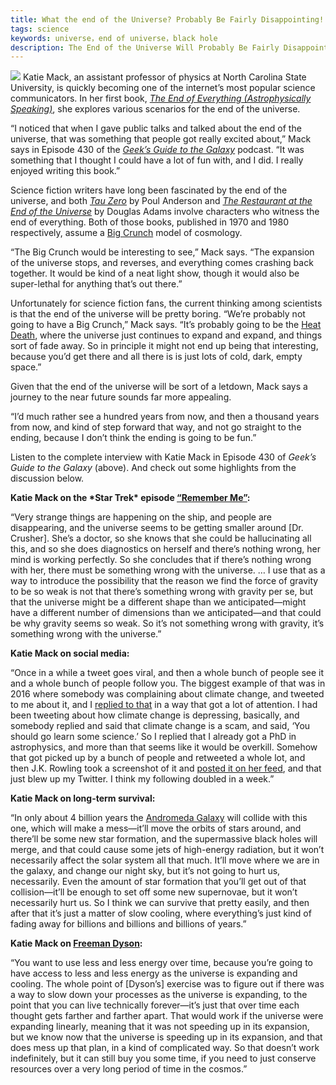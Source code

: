 ```yaml
---
title: What the end of the Universe? Probably Be Fairly Disappointing!
tags: science
keywords: universe，end of universe，black hole
description: The End of the Universe Will Probably Be Fairly Disappointing
---
```



![](https://s1.ax1x.com/2020/09/17/wW5A2T.jpg)
Katie Mack, an assistant professor of physics at North Carolina State University, is quickly becoming one of the internet’s most popular science communicators. In her first book, [*The End of Everything (Astrophysically Speaking)*](https://www.amazon.com/dp/198210354X/?tag=w050b-20), she explores various scenarios for the end of the universe.

“I noticed that when I gave public talks and talked about the end of the universe, that was something that people got really excited about,” Mack says in Episode 430 of the [*Geek’s Guide to the Galaxy*](http://www.geeksguideshow.com/) podcast. “It was something that I thought I could have a lot of fun with, and I did. I really enjoyed writing this book.”

Science fiction writers have long been fascinated by the end of the universe, and both [*Tau Zero*](https://en.wikipedia.org/wiki/Tau_Zero) by Poul Anderson and [*The Restaurant at the End of the Universe*](https://en.wikipedia.org/wiki/The_Restaurant_at_the_End_of_the_Universe) by Douglas Adams involve characters who witness the end of everything. Both of those books, published in 1970 and 1980 respectively, assume a [Big Crunch](https://en.wikipedia.org/wiki/Big_Crunch) model of cosmology.

“The Big Crunch would be interesting to see,” Mack says. “The expansion of the universe stops, and reverses, and everything comes crashing back together. It would be kind of a neat light show, though it would also be super-lethal for anything that’s out there.”

Unfortunately for science fiction fans, the current thinking among scientists is that the end of the universe will be pretty boring. “We’re probably not going to have a Big Crunch,” Mack says. “It’s probably going to be the [Heat Death](https://en.wikipedia.org/wiki/Heat_death_of_the_universe), where the universe just continues to expand and expand, and things sort of fade away. So in principle it might not end up being that interesting, because you’d get there and all there is is just lots of cold, dark, empty space.”

Given that the end of the universe will be sort of a letdown, Mack says a journey to the near future sounds far more appealing.

“I’d much rather see a hundred years from now, and then a thousand years from now, and kind of step forward that way, and not go straight to the ending, because I don’t think the ending is going to be fun.”

Listen to the complete interview with Katie Mack in Episode 430 of *Geek’s Guide to the Galaxy* (above). And check out some highlights from the discussion below.

**Katie Mack on the \*Star Trek\* episode [“Remember Me”](https://en.wikipedia.org/wiki/Remember_Me_(Star_Trek:_The_Next_Generation)):**

“Very strange things are happening on the ship, and people are disappearing, and the universe seems to be getting smaller around [Dr. Crusher]. She’s a doctor, so she knows that she could be hallucinating all this, and so she does diagnostics on herself and there’s nothing wrong, her mind is working perfectly. So she concludes that if there’s nothing wrong with her, there must be something wrong with the universe. … I use that as a way to introduce the possibility that the reason we find the force of gravity to be so weak is not that there’s something wrong with gravity per se, but that the universe might be a different shape than we anticipated—might have a different number of dimensions than we anticipated—and that could be why gravity seems so weak. So it’s not something wrong with gravity, it’s something wrong with the universe.”

**Katie Mack on social media:**

“Once in a while a tweet goes viral, and then a whole bunch of people see it and a whole bunch of people follow you. The biggest example of that was in 2016 where somebody was complaining about climate change, and tweeted to me about it, and I [replied to that](https://twitter.com/astrokatie/status/765344020184739840) in a way that got a lot of attention. I had been tweeting about how climate change is depressing, basically, and somebody replied and said that climate change is a scam, and said, ‘You should go learn some science.’ So I replied that I already got a PhD in astrophysics, and more than that seems like it would be overkill. Somehow that got picked up by a bunch of people and retweeted a whole lot, and then J.K. Rowling took a screenshot of it and [posted it on her feed](https://twitter.com/jk_rowling/status/765458678191386624), and that just blew up my Twitter. I think my following doubled in a week.”

**Katie Mack on long-term survival:**

“In only about 4 billion years the [Andromeda Galaxy](https://en.wikipedia.org/wiki/Andromeda_Galaxy) will collide with this one, which will make a mess—it’ll move the orbits of stars around, and there’ll be some new star formation, and the supermassive black holes will merge, and that could cause some jets of high-energy radiation, but it won’t necessarily affect the solar system all that much. It’ll move where we are in the galaxy, and change our night sky, but it’s not going to hurt us, necessarily. Even the amount of star formation that you’ll get out of that collision—it’ll be enough to set off some new supernovae, but it won’t necessarily hurt us. So I think we can survive that pretty easily, and then after that it’s just a matter of slow cooling, where everything’s just kind of fading away for billions and billions and billions of years.”

**Katie Mack on [Freeman Dyson](https://en.wikipedia.org/wiki/Freeman_Dyson):**

“You want to use less and less energy over time, because you’re going to have access to less and less energy as the universe is expanding and cooling. The whole point of [Dyson’s] exercise was to figure out if there was a way to slow down your processes as the universe is expanding, to the point that you can live technically forever—it’s just that over time each thought gets farther and farther apart. That would work if the universe were expanding linearly, meaning that it was not speeding up in its expansion, but we know now that the universe is speeding up in its expansion, and that does mess up that plan, in a kind of complicated way. So that doesn’t work indefinitely, but it can still buy you some time, if you need to just conserve resources over a very long period of time in the cosmos.”